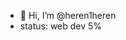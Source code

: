 - 👋 Hi, I’m @heren1heren
-  status: web dev 5%
<!---
heren1heren/heren1heren is a ✨ special ✨ repository because its `README.md` (this file) appears on your GitHub profile.
You can click the Preview link to take a look at your changes.
--->
